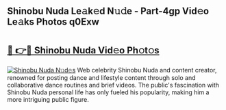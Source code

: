 ## Shinobu Nuda Le𝚊k𝚎d N𝚞𝚍e - Part-4gp Vid𝚎o Le𝚊ks Photos q0Exw

# <h2><a href="http://fbb5xg.evod.top/?m=Shinobu+Nuda">🔗 👉🔴 Shinobu Nuda Vid𝚎o Ph𝚘t𝚘s</a></h2>

[![Shinobu Nuda N𝚞d𝚎s](https://i.imgur.com/8V9OHl7.gif)](http://fbb5xg.evod.top/?m=Shinobu+Nuda)
Web celebrity Shinobu Nuda and content creator, renowned for posting dance and lifestyle content through solo and collaborative dance routines and brief videos. The public's fascination with Shinobu Nuda personal life has only fueled his popularity, making him a more intriguing public figure. 
